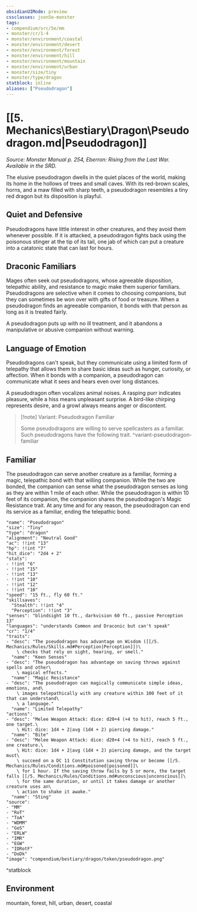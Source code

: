 ```yaml
---
obsidianUIMode: preview
cssclasses: json5e-monster
tags:
- compendium/src/5e/mm
- monster/cr/1-4
- monster/environment/coastal
- monster/environment/desert
- monster/environment/forest
- monster/environment/hill
- monster/environment/mountain
- monster/environment/urban
- monster/size/tiny
- monster/type/dragon
statblock: inline
aliases: ["Pseudodragon"]
---
```

# [[5. Mechanics\Bestiary\Dragon\Pseudodragon.md|Pseudodragon]]
*Source: Monster Manual p. 254, Eberron: Rising from the Last War. Available in the SRD.*  

The elusive pseudodragon dwells in the quiet places of the world, making its home in the hollows of trees and small caves. With its red-brown scales, horns, and a maw filled with sharp teeth, a pseudodragon resembles a tiny red dragon but its disposition is playful.

## Quiet and Defensive

Pseudodragons have little interest in other creatures, and they avoid them whenever possible. If it is attacked, a pseudodragon fights back using the poisonous stinger at the tip of its tail, one jab of which can put a creature into a catatonic state that can last for hours.

## Draconic Familiars

Mages often seek out pseudodragons, whose agreeable disposition, telepathic ability, and resistance to magic make them superior familiars. Pseudodragons are selective when it comes to choosing companions, but they can sometimes be won over with gifts of food or treasure. When a pseudodragon finds an agreeable companion, it bonds with that person as long as it is treated fairly.

A pseudodragon puts up with no ill treatment, and it abandons a manipulative or abusive companion without warning.

## Language of Emotion

Pseudodragons can't speak, but they communicate using a limited form of telepathy that allows them to share basic ideas such as hunger, curiosity, or affection. When it bonds with a companion, a pseudodragon can communicate what it sees and hears even over long distances.

A pseudodragon often vocalizes animal noises. A rasping purr indicates pleasure, while a hiss means unpleasant surprise. A bird-like chirping represents desire, and a growl always means anger or discontent.

> [!note] Variant: Pseudodragon Familiar
> 
> Some pseudodragons are willing to serve spellcasters as a familiar. Such pseudodragons have the following trait.
^variant-pseudodragon-familiar

## Familiar

The pseudodragon can serve another creature as a familiar, forming a magic, telepathic bond with that willing companion. While the two are bonded, the companion can sense what the pseudodragon senses as long as they are within 1 mile of each other. While the pseudodragon is within 10 feet of its companion, the companion shares the pseudodragon's Magic Resistance trait. At any time and for any reason, the pseudodragon can end its service as a familiar, ending the telepathic bond.

```statblock
"name": "Pseudodragon"
"size": "Tiny"
"type": "dragon"
"alignment": "Neutral Good"
"ac": !!int "13"
"hp": !!int "7"
"hit_dice": "2d4 + 2"
"stats":
- !!int "6"
- !!int "15"
- !!int "13"
- !!int "10"
- !!int "12"
- !!int "10"
"speed": "15 ft., fly 60 ft."
"skillsaves":
  "Stealth": !!int "4"
  "Perception": !!int "3"
"senses": "blindsight 10 ft., darkvision 60 ft., passive Perception 13"
"languages": "understands Common and Draconic but can't speak"
"cr": "1/4"
"traits":
- "desc": "The pseudodragon has advantage on Wisdom ([[/5. Mechanics/Rules/Skills.md#Perception|Perception]])\
    \ checks that rely on sight, hearing, or smell."
  "name": "Keen Senses"
- "desc": "The pseudodragon has advantage on saving throws against spells and other\
    \ magical effects."
  "name": "Magic Resistance"
- "desc": "The pseudodragon can magically communicate simple ideas, emotions, and\
    \ images telepathically with any creature within 100 feet of it that can understand\
    \ a language."
  "name": "Limited Telepathy"
"actions":
- "desc": "Melee Weapon Attack: dice: d20+4 (+4 to hit), reach 5 ft., one target.\
    \ Hit: dice: 1d4 + 2|avg (1d4 + 2) piercing damage."
  "name": "Bite"
- "desc": "Melee Weapon Attack: dice: d20+4 (+4 to hit), reach 5 ft., one creature.\
    \ Hit: dice: 1d4 + 2|avg (1d4 + 2) piercing damage, and the target must\
    \ succeed on a DC 11 Constitution saving throw or become [[/5. Mechanics/Rules/Conditions.md#poisoned|poisoned]]\
    \ for 1 hour. If the saving throw fails by 5 or more, the target falls [[/5. Mechanics/Rules/Conditions.md#unconscious|unconscious]]\
    \ for the same duration, or until it takes damage or another creature uses an\
    \ action to shake it awake."
  "name": "Sting"
"source":
- "MM"
- "RoT"
- "ToA"
- "WDMM"
- "GoS"
- "ERLW"
- "IMR"
- "EGW"
- "IDRotF"
- "DoDk"
"image": "compendium/bestiary/dragon/token/pseudodragon.png"
```
^statblock

## Environment

mountain, forest, hill, urban, desert, coastal
